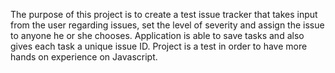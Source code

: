 The purpose of this project is to create a test issue tracker that takes input from the user regarding issues, set the level of severity
and assign the issue to anyone he or she chooses. Application is able to save tasks and also gives each task a unique issue ID.
Project is a test in order to have more hands on experience on Javascript.